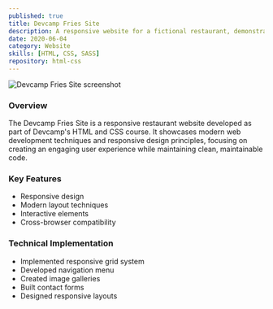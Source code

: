 ```yaml
---
published: true
title: Devcamp Fries Site
description: A responsive website for a fictional restaurant, demonstrating modern HTML and CSS techniques with SASS preprocessing.
date: 2020-06-04
category: Website
skills: [HTML, CSS, SASS]
repository: html-css
---
```


![Devcamp Fries Site screenshot](/images/portfolio/Devcamp_Fries.png)

### Overview

The Devcamp Fries Site is a responsive restaurant website developed as part of Devcamp's HTML and CSS course. It showcases modern web development techniques and responsive design principles, focusing on creating an engaging user experience while maintaining clean, maintainable code.

### Key Features

- Responsive design
- Modern layout techniques
- Interactive elements
- Cross-browser compatibility

### Technical Implementation

- Implemented responsive grid system
- Developed navigation menu
- Created image galleries
- Built contact forms
- Designed responsive layouts
